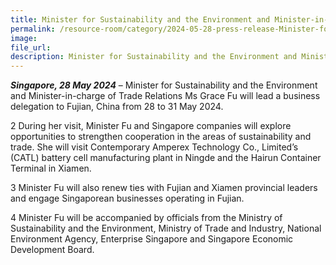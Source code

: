 ```yaml
---  
title: Minister for Sustainability and the Environment and Minister-in-Charge of Trade Relations Ms Grace Fu to Visit Fujian from 28 to 31 May 2024 
permalink: /resource-room/category/2024-05-28-press-release-Minister-for-Sustainability-and-the-Environment-and-Minister-in-Charge-of-Trade-Relations-Ms-Grace-Fu-to-Visit-Fujian-from-28-to-31-May-2024 
image:  
file_url:  
description: Minister for Sustainability and the Environment and Minister-in-Charge of Trade Relations Ms Grace Fu to Visit Fujian from 28 to 31 May 2024
--- 
```


**_Singapore, 28 May 2024_** – Minister for Sustainability and the Environment and Minister-in-charge of Trade Relations Ms Grace Fu will lead a business delegation to Fujian, China from 28 to 31 May 2024.

2 During her visit, Minister Fu and Singapore companies will explore opportunities to strengthen cooperation in the areas of sustainability and trade. She will visit Contemporary Amperex Technology Co., Limited’s (CATL) battery cell manufacturing plant in Ningde and the Hairun Container Terminal in Xiamen.

3 Minister Fu will also renew ties with Fujian and Xiamen provincial leaders and engage Singaporean businesses operating in Fujian.

4 Minister Fu will be accompanied by officials from the Ministry of Sustainability and the Environment, Ministry of Trade and Industry, National Environment Agency, Enterprise Singapore and Singapore Economic Development Board.

